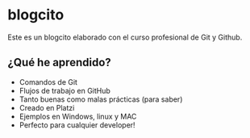 # blogcito

Este es un blogcito elaborado con el curso profesional de Git y Github.

## ¿Qué he aprendido?
* Comandos de Git
* Flujos de trabajo en GitHub
* Tanto buenas como malas prácticas (para saber)
* Creado en Platzi
* Ejemplos en Windows, linux y MAC
* Perfecto para cualquier developer!
